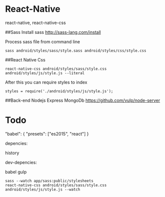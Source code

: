 # React-Native
react-native, react-native-css



##Sass
Install sass http://sass-lang.com/install

Process sass file from command line
``` shell
sass android/styles/sass/style.sass android/styles/css/style.css
```
##React Native Css
``` shell
react-native-css android/styles/sass/style.css android/styles/js/style.js --literal
```

After this you can require styles to index
``` shell
styles = require('./android/styles/js/style.js');
```

##Back-end
Nodejs Express MongoDb
https://github.com/vulp/node-server

# Todo
"babel": {
    "presets": ["es2015", "react"]
}

depencies:

history

dev-depencies:

babel
gulp

``` shell
sass --watch app/sass:public/stylesheets
react-native-css android/styles/sass/style.css android/styles/js/style.js --watch
```


